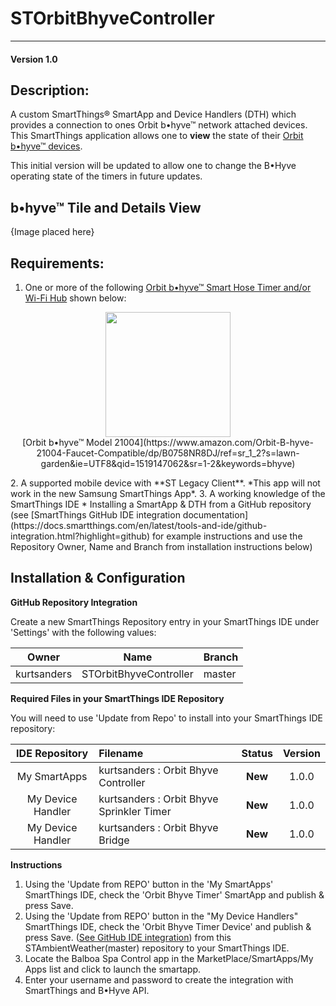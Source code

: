 # STOrbitBhyveController
---

#### Version 1.0
 
## Description:

A custom SmartThings® SmartApp and Device Handlers (DTH) which provides a connection to ones Orbit b•hyve™ network attached devices.
This SmartThings application allows one to **view** the state of their [Orbit b•hyve™ devices](https://bhyve.orbitonline.com/hosefaucet/).  

This initial version will be updated to allow one to change the B•Hyve operating state of the timers in future updates. 

## b•hyve™ Tile and Details View

{Image placed here}

## Requirements:

1. One or more of the following [Orbit b•hyve™ Smart Hose Timer and/or Wi-Fi Hub](https://bhyve.orbitonline.com/hosefaucet/) shown below: 
<p align="center">
<img src="https://raw.githubusercontent.com/KurtSanders/STOrbitBhyveController/master/images/icons/bhyveIcon.png" width=200><br>
[Orbit b•hyve™ Model 21004](https://www.amazon.com/Orbit-B-hyve-21004-Faucet-Compatible/dp/B0758NR8DJ/ref=sr_1_2?s=lawn-garden&ie=UTF8&qid=1519147062&sr=1-2&keywords=bhyve)<br>
</p>
2. A supported mobile device with **ST Legacy Client**. *This app will not work in the new Samsung SmartThings App*. 
3. A working knowledge of the SmartThings IDE
	* Installing a SmartApp & DTH from a GitHub repository (see [SmartThings GitHub IDE integration documentation](https://docs.smartthings.com/en/latest/tools-and-ide/github-integration.html?highlight=github) for example instructions and use the Repository Owner, Name and Branch from installation instructions below)

## Installation & Configuration

**GitHub Repository Integration**

Create a new SmartThings Repository entry in your SmartThings IDE under 'Settings' with the following values:

| Owner | Name | Branch |
|------|:-------:|--------|
| kurtsanders | STOrbitBhyveController | master |

**Required Files in your SmartThings IDE Repository**

You will need to use 'Update from Repo' to install into your SmartThings IDE repository:

| IDE Repository    | Filename | Status | Version |
| :---: | :----------| :---:  | :---:  |
| My SmartApps      | kurtsanders : Orbit Bhyve Controller | **New**  | 1.0.0 |
| My Device Handler | kurtsanders : Orbit Bhyve Sprinkler Timer | **New** | 1.0.0 |
| My Device Handler | kurtsanders : Orbit Bhyve Bridge | **New** | 1.0.0 |


**Instructions**

1. Using the 'Update from REPO' button in the 'My SmartApps' SmartThings IDE, check the 'Orbit Bhyve Timer' SmartApp and publish & press Save.  
2. Using the 'Update from REPO' button in the "My Device Handlers" SmartThings IDE, check the 'Orbit Bhyve Timer Device' and publish & press Save.  ([See GitHub IDE integration](https://docs.smartthings.com/en/latest/tools-and-ide/github-integration.html?highlight=github)) from this STAmbientWeather(master) repository to your SmartThings IDE.
3. Locate the Balboa Spa Control app in the MarketPlace/SmartApps/My Apps list and click to launch the smartapp.
4. Enter your username and password to create the integration with SmartThings and B•Hyve API.
